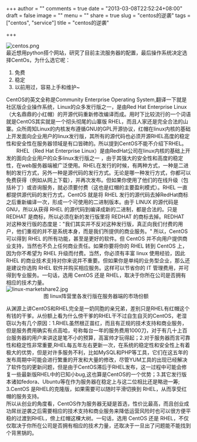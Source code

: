 +++
author = ""
comments = true
date = "2013-03-08T22:52:24+08:00"
draft = false
image = ""
menu = ""
share = true
slug = "centos的逆袭"
tags = ["centos", "service"]
title = "centos的逆袭"

+++

![centos.png](http://user-image.logdown.io/user/1175/blog/1158/post/98892/NdKBG3eTS2mFhnM7n1IS_centos.png)    
最近想用python搭个网站，研究了目前主流服务器的配置，最后操作系统决定选择CentOs，为什么选它呢： 

1. 免费  
2. 稳定 
3. 以前用过，容易上手和维护~
    
CentOS的英文全称是Community Enterprise Operating System,翻译一下就是社区版企业操作系统，Linux的众多发行版之一，是由Red Hat Enterprise Linux（大名鼎鼎的小红帽）的开源代码重新修改编译而成。用时下比较流行的一个词语就是CentOS其实就是一个彻头彻尾的山寨版 RHEL，而且人家还是完全合法的山寨。众所周知Linux的内核发布遵循GNU的GPL开源协议，红帽在linux内核的基础上开发面向企业用户的linux发行版，其所有的源代码也必须开源RHEL高度的稳定性和安全性在服务器领域是有口皆碑的。所以提到CentOS不能不介绍下RHEL。      
&emsp;&emsp;RHEL（Red Hat Enterprise Linux）是由RedHat公司在linux内核的基础上开发的面向企业用户的众多linux发行版之一 ，由于其强大的安全性和高度的稳定性，在web服务器端被广泛使用。RHEL在发行的时候，有两种方式，一种是二进制的发行方式，另外一种是源代码的发行方式。无论是哪一种发行方式，你都可以免费获得（例如从网上下载），并再次发布。但如果你使用了他们的在线升级（包括补丁）或咨询服务，就必须要付费（这也是红帽的主要盈利模式）。RHEL 一直都提供源代码的发行方式，CentOS 就是将 RHEL 发行的源代码去掉RedHat商标之后重新编译一次，形成一个可使用的二进制版本。由于 LINUX 的源代码是 GNU，所以从获得 RHEL 的源代码到编译成新的二进制，都是合法的。只是 REDHAT 是商标，所以必须在新的发行版里将 REDHAT 的商标去掉。REDHAT 对这种发行版的态度是："我们其实并不反对这种发行版，真正向我们付费的用户，他们重视的并不是系统本身，而是我们所提供的商业服务。" 所以，CentOS 可以得到 RHEL 的所有功能，甚至是更好的软件。但 CentOS 并不向用户提供商业支持，当然也不负上任何商业责任。如果你要将你的 RHEL 转到 CentOS 上，因为你不希望为 RHEL 升级而付费。当然，你必须有丰富 linux 使用经验，因此 RHEL 的商业技术支持对你来说并不重要。但如果你是单纯的业务型企业，那么还是建议你选购 RHEL 软件并购买相应服务。这样可以节省你的 IT 管理费用，并可得到专业服务。一句话，选用 CentOS 还是 RHEL，取决于你所在公司是否拥有相应的技术力量。        
               ![linux-marketshare2.jpg](http://user-image.logdown.io/user/1175/blog/1158/post/98892/uz90Xz8IQX6aA9r92F1q_linux-marketshare2.jpg)    
               &emsp;&emsp;&emsp;&emsp; &emsp;&emsp;&emsp;图 linux阵营里各发行版在服务器端的市场份额
                          
从渊源上讲CentOS和RHEL完全是一奶同胞的亲兄弟，差别只是RHEL有红帽这个有钱的干爹。从份额上看为什么傍干爹的RHEL干不过自生自灭的CentOS，老湿窃以为有几个原因：1.RHEL虽然根正苗红，而且有正规的技术支持和商业服务，但是服务费用确实有点高哈，号称每台一年的服务费用1000刀，对于有几十上百台服务器的用户来讲这是笔不小的预算，高富帅才玩得起；2.对于服务器而言可靠性和稳定性非常重要,RHEL每五年左右更新一次，在系统的稳定性和安全性上有着极大的优势，但是对许多服务不利，比如MySQL和PHP等工具，它们在这五年的发布周期中可能会进行繁重的开发和大量的修改，尽管YUM工具的出现已经解决了软件包的更新问题，但是由于CentOS滞后于RHEL发布，这一过程中可能会修复一些最新版RHEL中的已知小bug,这也算是CentOS的一个优势；3.其它发行版本诸如fedora、Ubuntu等在作为服务器在稳定上与这二位相比还是略逊一筹; 3.CentOS 是RHEL的克隆版，如果需要可以随时平滑切换到 RHEL，从而享受红帽的服务支持。    
所以从创业的角度看，CentOS作为服务器无疑是首选，性价比最高，而且创业成功屌丝逆袭之后需要相应的技术支持和商业服务来降低运营风险时也可以很方便平稳的过渡到RHEL，傍上红帽这棵大树。一句话，选用 CentOS 还是 RHEL，不仅仅取决于你所在公司是否拥有相应的技术力量，还取决于一旦出了问题能不能找到个背黑锅的。    
